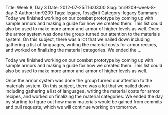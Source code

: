 Title: Week 8, Day 3
Date: 2012-07-25T16:03:00
Slug: tmr9209-week-8-day-3
Author: tmr9209
Tags: legacy, foss@rit
Category: legacy
Summary: Today we finished working on our combat prototype by coming up with sample armors and making a guide for how we created them. This list could also be used to make more armor and armor of higher levels as well.  Once the armor system was done the group turned our attention to the materials system. On this subject, there was a lot that we nailed down including gathering a list of languages, writing the material costs for armor recipes, and worked on finalizing the material categories. We ended the ... 

Today we finished working on our combat prototype by coming up with sample
armors and making a guide for how we created them. This list could also be
used to make more armor and armor of higher levels as well.

Once the armor system was done the group turned our attention to the materials
system. On this subject, there was a lot that we nailed down including
gathering a list of languages, writing the material costs for armor recipes,
and worked on finalizing the material categories. We ended the day by starting
to figure out how many materials would be gained from commits and pull
requests, which we will continue working on tomorrow.

